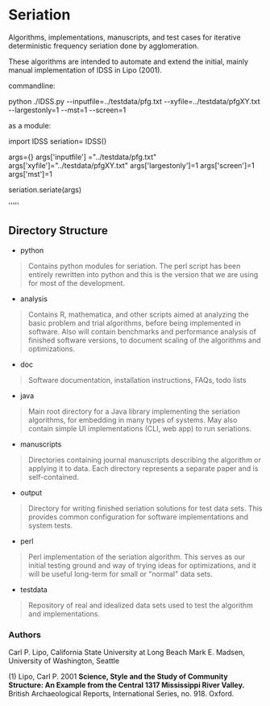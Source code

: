 # Seriation #

Algorithms, implementations, manuscripts, and test cases for iterative deterministic frequency seriation done by agglomeration.

These algorithms are intended to automate and extend the initial, mainly manual implementation of IDSS in Lipo (2001).

commandline:

python ./IDSS.py --inputfile=../testdata/pfg.txt --xyfile=../testdata/pfgXY.txt --largestonly=1 --mst=1 --screen=1

as a module:

import IDSS
seriation= IDSS()

args={}
args['inputfile'] ="../testdata/pfg.txt"
args['xyfile']="../testdata/pfgXY.txt"
args['largestonly']=1
args['screen']=1
args['mst']=1

seriation.seriate(args)

'''''

## Directory Structure ##

* python
> Contains python modules for seriation. The perl script has been entirely rewritten into python and this is the version
> that we are using for most of the development.
* analysis
> Contains R, mathematica, and other scripts aimed at analyzing the basic problem and trial algorithms,
> before being implemented in software.  Also will contain benchmarks and performance analysis of finished
> software versions, to document scaling of the algorithms and optimizations.   
* doc
> Software documentation, installation instructions, FAQs, todo lists
* java
> Main root directory for a Java library implementing the seriation algorithms, for embedding in many types of 
> systems.  May also contain simple UI implementations (CLI, web app) to run seriations.  
* manuscripts
> Directories containing journal manuscripts describing the algorithm or applying it to data.  Each directory
> represents a separate paper and is self-contained.  
* output
> Directory for writing finished seriation solutions for test data sets.  This provides common configuration for 
> software implementations and system tests.
* perl
> Perl implementation of the seriation algorithm.  This serves as our initial testing ground and way of trying 
> ideas for optimizations, and it will be useful long-term for small or "normal" data sets.  
* testdata
> Repository of real and idealized data sets used to test the algorithm and implementations.  



### Authors ###

Carl P. Lipo, California State University at Long Beach
Mark E. Madsen, University of Washington, Seattle



(1)  Lipo, Carl P.  2001  __Science, Style and the Study of Community Structure: An Example from the Central
1317 Mississippi River Valley.__ British Archaeological Reports, International Series, no. 918.  Oxford.  
